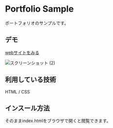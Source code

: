 Portfolio Sample
====

ポートフォリオのサンプルです。

## デモ
[webサイトをみる](https://aladdin-portfolio-sample.herokuapp.com/)

![スクリーンショット (2)](https://user-images.githubusercontent.com/85302127/123589200-d7bee900-d823-11eb-93d1-a099b8521f00.png)

## 利用している技術
HTML / CSS

## インスール方法
そのままindex.htmlをブラウザで開くと閲覧できます。
